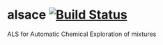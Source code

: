 # alsace [![Build Status](https://travis-ci.org/rwehrens/alsace.svg?branch=master)](https://travis-ci.org/rwehrens/alsace)

ALS for Automatic Chemical Exploration of mixtures
